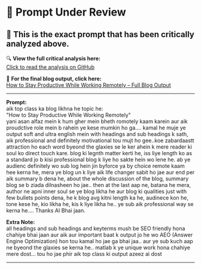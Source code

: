 # 📝 Prompt Under Review  
## 🎯 This is the exact prompt that has been critically analyzed above.

🔍 **View the full critical analysis here:**  
[Click to read the analysis on GitHub](https://github.com/siraat-ai-academy/soulcrafted-prompts-by-eks2/blob/main/prompt-01/03-Eks2_AI_Prompt_Critique.md)

📘 **For the final blog output, click here:**  
[How to Stay Productive While Working Remotely – Full Blog Output](https://github.com/siraat-ai-academy/soulcrafted-prompts-by-eks2/blob/main/prompt-01/04-Remote_Work_Productivity_Guide.md)

---

**Prompt:**  
aik top class ka blog likhna he topic he:  
"How to Stay Productive While Working Remotely"  
yani asan alfaz mein k hum gher mein bheth romotely kaam karein aur aik proudctive role mein b rahein ye kese mumkin ho ga.... kamal he muje ye output soft and ultra english mein with headings and sub headings k sath, aik professional and definitely motivational tou mujt ho gee..koe zabardaastt attraction ho each word byeond the glaxies se le ker ahein k mere reader ki soul ko direct touch kare. blog ki legnth matter kerti he, iss liye length ko as a standard jo b kisi professional blog k liye ho sakte hein wo lene he. ab ye audienc definitely wo sub log hein jin byforce ya by choice remote kaam hee kerna he, mera ye blog un k liye aik life changer sabit ho jae aur end per aik summary b dena he, about the whole discussion of the blog, summary blog se b ziada dilnasheen ho jae.. then at the last aap ne, batana he mera, author ne apni inner soul se ye blog likha he aur blog ki qualities just with few bullets points dena, he k blog avg kitni length ka he, audinece kon he, tone kese he, kio likha he, kis k liye likha he.. ye sub aik professional way se kerna he.... Thanks AI Bhai jaan.

**Extra Note:**  
all headings and sub headings and keyterms mush be SEO friendly hona chahiye bhai jaan aur aik aur important baat k output jo he wo AEO (Answer Engine Optimization) hon tou kamal ho jae ga bhai jaa.. aur ye sub kuch aap ne byeond the glaxies se kerna he.. matlab k ye unique work hona chahiye mere dost... tou ho jae phir aik top class ki output azeez ai dost

---
